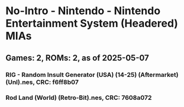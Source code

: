 # No-Intro - Nintendo - Nintendo Entertainment System (Headered) MIAs
## Games: 2, ROMs: 2, as of 2025-05-07

### RIG - Random Insult Generator (USA) (14-25) (Aftermarket) (Unl).nes, CRC: f6ff8b07
### Rod Land (World) (Retro-Bit).nes, CRC: 7608a072
